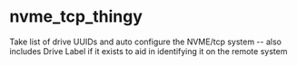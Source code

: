 # nvme_tcp_thingy
Take list of drive UUIDs and auto configure the NVME/tcp system -- also includes Drive Label if it exists to aid in identifying it on the remote system
